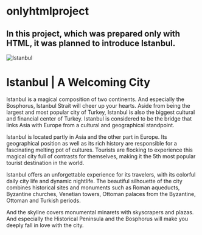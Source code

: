 # onlyhtmlproject
## In this project, which was prepared only with HTML, it was planned to introduce Istanbul.


![Istanbul](https://media.cntraveler.com/photos/5c2140fbe223c55afc3e41c7/16:9/w_1280,c_limit/Galata_Istanbul_GettyImages-979437472.jpg)


# Istanbul | A Welcoming City

Istanbul is a magical composition of two continents. And especially the Bosphorus, Istanbul Strait will cheer up your hearts. Aside from being the largest and most popular city of Turkey, Istanbul is also the biggest cultural and financial center of Turkey. Istanbul is considered to be the bridge that links Asia with Europe from a cultural and geographical standpoint.

Istanbul is located partly in Asia and the other part in Europe. Its geographical position as well as its rich history are responsible for a fascinating melting pot of cultures. Tourists are flocking to experience this magical city full of contrasts for themselves, making it the 5th most popular tourist destination in the world.

Istanbul offers an unforgettable experience for its travelers, with its colorful daily city life and dynamic nightlife. The beautiful silhouette of the city combines historical sites and monuments such as Roman aqueducts, Byzantine churches, Venetian towers, Ottoman palaces from the Byzantine, Ottoman and Turkish periods.

And the skyline covers monumental minarets with skyscrapers and plazas. And especially the Historical Peninsula and the Bosphorus will make you deeply fall in love with the city.
